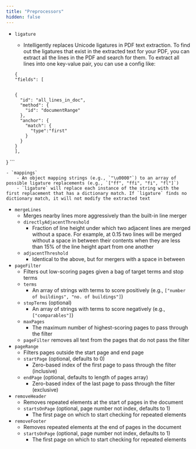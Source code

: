 ```yaml
---
title: "Preprocessors"
hidden: false
---
```

- `ligature`
    - Intelligently replaces Unicode ligatures in PDF text extraction. To find out the ligatures that exist in the extracted text for your PDF, you can extract all the lines in the PDF and search for them. To extract all lines into one key-value pair, you can use a config like:

    ```
    {
  "fields": [
    
    
    {
      "id": "all_lines_in_doc",
      "method": {
        "id": "documentRange"
      },
      "anchor": {
        "match": {
          "type":"first"
        }
      }
    }
  ],
}
    ```

    - `mappings`
        - An object mapping strings (e.g., `"\u0000"`) to an array of possible ligature replacements (e.g., `["ff", "ffi", "fi", "fl"]`)
        - `ligature` will replace each instance of the string with the first replacement that has a dictionary match. If `ligature` finds no dictionary match, it will not modify the extracted text
- `mergeLines`
    - Merges nearby lines more aggressively than the built-in line merger
    - `directlyAdjacentThreshold`
        - Fraction of line height under which two adjacent lines are merged without a space. For example, at 0.15 two lines will be merged without a space in between their contents when they are less than 15% of the line height apart from one another
    - `adjacentThreshold`
        - Identical to the above, but for mergers with a space in between
- `pageFilter`
    - Filters out low-scoring pages given a bag of target terms and stop terms
    - `terms`
        - An array of strings with terms to score positively (e.g., `["number of buildings", "no. of buildings"]`)
    - `stopTerms` (optional)
        - An array of strings with terms to score negatively (e.g., `["comparables"]`)
    - `maxPages`
        - The maximum number of highest-scoring pages to pass through the filter
    - `pageFilter` removes all text from the pages that do not pass the filter
- `pageRange`
    - Filters pages outside the start page and end page
    - `startPage` (optional, defaults to 0)
        - Zero-based index of the first page to pass through the filter (inclusive)
    - `endPage` (optional, defaults to length of pages array)
        - Zero-based index of the last page to pass through the filter (exclusive)
- `removeHeader`
    - Removes repeated elements at the start of pages in the document
    - `startsOnPage` (optional, page number not index, defaults to 1)
        - The first page on which to start checking for repeated elements
- `removeFooter`
    - Removes repeated elements at the end of pages in the document
    - `startsOnPage` (optional, page number not index, defaults to 1)
        - The first page on which to start checking for repeated elements